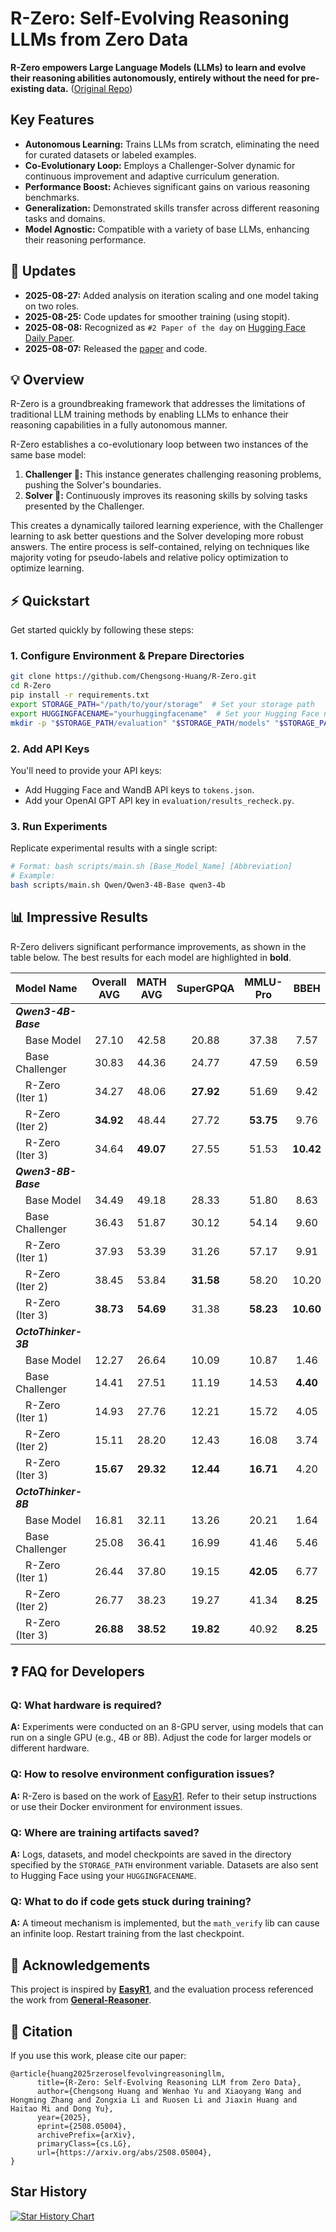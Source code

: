 # R-Zero: Self-Evolving Reasoning LLMs from Zero Data

**R-Zero empowers Large Language Models (LLMs) to learn and evolve their reasoning abilities autonomously, entirely without the need for pre-existing data.** ([Original Repo](https://github.com/Chengsong-Huang/R-Zero))

## Key Features

*   **Autonomous Learning:** Trains LLMs from scratch, eliminating the need for curated datasets or labeled examples.
*   **Co-Evolutionary Loop:** Employs a Challenger-Solver dynamic for continuous improvement and adaptive curriculum generation.
*   **Performance Boost:** Achieves significant gains on various reasoning benchmarks.
*   **Generalization:** Demonstrated skills transfer across different reasoning tasks and domains.
*   **Model Agnostic:** Compatible with a variety of base LLMs, enhancing their reasoning performance.

## 🚀 Updates

*   **2025-08-27:** Added analysis on iteration scaling and one model taking on two roles.
*   **2025-08-25:** Code updates for smoother training (using stopit).
*   **2025-08-08:** Recognized as `#2 Paper of the day` on [Hugging Face Daily Paper](https://huggingface.co/papers/2508.05004).
*   **2025-08-07:** Released the [paper](https://arxiv.org/abs/2508.05004) and code.

## 💡 Overview

R-Zero is a groundbreaking framework that addresses the limitations of traditional LLM training methods by enabling LLMs to enhance their reasoning capabilities in a fully autonomous manner.

R-Zero establishes a co-evolutionary loop between two instances of the same base model:

1.  **Challenger 🎯:** This instance generates challenging reasoning problems, pushing the Solver's boundaries.
2.  **Solver 🧠:**  Continuously improves its reasoning skills by solving tasks presented by the Challenger.

This creates a dynamically tailored learning experience, with the Challenger learning to ask better questions and the Solver developing more robust answers. The entire process is self-contained, relying on techniques like majority voting for pseudo-labels and relative policy optimization to optimize learning.

## ⚡ Quickstart

Get started quickly by following these steps:

### 1. Configure Environment & Prepare Directories

```bash
git clone https://github.com/Chengsong-Huang/R-Zero.git
cd R-Zero
pip install -r requirements.txt
export STORAGE_PATH="/path/to/your/storage"  # Set your storage path
export HUGGINGFACENAME="yourhuggingfacename"  # Set your Hugging Face name
mkdir -p "$STORAGE_PATH/evaluation" "$STORAGE_PATH/models" "$STORAGE_PATH/generated_question" "$STORAGE_PATH/temp_results"
```

### 2. Add API Keys

You'll need to provide your API keys:

*   Add Hugging Face and WandB API keys to `tokens.json`.
*   Add your OpenAI GPT API key in `evaluation/results_recheck.py`.

### 3. Run Experiments

Replicate experimental results with a single script:

```bash
# Format: bash scripts/main.sh [Base_Model_Name] [Abbreviation]
# Example:
bash scripts/main.sh Qwen/Qwen3-4B-Base qwen3-4b
```

## 📊 Impressive Results

R-Zero delivers significant performance improvements, as shown in the table below.  The best results for each model are highlighted in **bold**.

| Model Name          | Overall AVG | MATH AVG | SuperGPQA | MMLU-Pro | BBEH    |
| :------------------ | :----------: | :------: | :-------: | :------: | :-----: |
| ***Qwen3-4B-Base*** |              |          |           |          |         |
| &emsp;Base Model   |    27.10     |   42.58  |    20.88  |   37.38  |  7.57   |
| &emsp;Base Challenger |    30.83     |   44.36  |    24.77  |   47.59  |  6.59   |
| &emsp;R-Zero (Iter 1) |    34.27     |   48.06  |  **27.92** |   51.69  |  9.42   |
| &emsp;R-Zero (Iter 2) |  **34.92**   |   48.44  |    27.72  |  **53.75** |  9.76   |
| &emsp;R-Zero (Iter 3) |    34.64     |  **49.07** |    27.55  |   51.53  | **10.42** |
| ***Qwen3-8B-Base*** |              |          |           |          |         |
| &emsp;Base Model   |    34.49     |   49.18  |    28.33  |   51.80  |  8.63   |
| &emsp;Base Challenger |    36.43     |   51.87  |    30.12  |   54.14  |  9.60   |
| &emsp;R-Zero (Iter 1) |    37.93     |   53.39  |    31.26  |   57.17  |  9.91   |
| &emsp;R-Zero (Iter 2) |    38.45     |   53.84  |  **31.58** |   58.20  | 10.20   |
| &emsp;R-Zero (Iter 3) |  **38.73**   |  **54.69** |    31.38  |  **58.23** | **10.60** |
| ***OctoThinker-3B*** |              |          |           |          |         |
| &emsp;Base Model   |    12.27     |   26.64  |    10.09  |   10.87  |  1.46   |
| &emsp;Base Challenger |    14.41     |   27.51  |    11.19  |   14.53  |  **4.40**   |
| &emsp;R-Zero (Iter 1) |    14.93     |   27.76  |    12.21  |   15.72  |  4.05   |
| &emsp;R-Zero (Iter 2) |    15.11     |   28.20  |    12.43  |   16.08  |  3.74   |
| &emsp;R-Zero (Iter 3) |  **15.67**   |  **29.32** |  **12.44** |  **16.71** |  4.20   |
| ***OctoThinker-8B*** |              |          |           |          |         |
| &emsp;Base Model   |    16.81     |   32.11  |    13.26  |   20.21  |  1.64   |
| &emsp;Base Challenger |    25.08     |   36.41  |    16.99  |   41.46  |  5.46   |
| &emsp;R-Zero (Iter 1) |    26.44     |   37.80  |    19.15  |  **42.05** |  6.77   |
| &emsp;R-Zero (Iter 2) |    26.77     |   38.23  |    19.27  |   41.34  |  **8.25**   |
| &emsp;R-Zero (Iter 3) |  **26.88**   |  **38.52** |  **19.82** |   40.92  |  **8.25**   |

## ❓ FAQ for Developers

### Q: What hardware is required?

**A:**  Experiments were conducted on an 8-GPU server, using models that can run on a single GPU (e.g., 4B or 8B).  Adjust the code for larger models or different hardware.

### Q: How to resolve environment configuration issues?

**A:** R-Zero is based on the work of [EasyR1](https://github.com/hiyouga/EasyR1/tree/main).  Refer to their setup instructions or use their Docker environment for environment issues.

### Q: Where are training artifacts saved?

**A:**  Logs, datasets, and model checkpoints are saved in the directory specified by the `STORAGE_PATH` environment variable.  Datasets are also sent to Hugging Face using your `HUGGINGFACENAME`.

### Q: What to do if code gets stuck during training?

**A:** A timeout mechanism is implemented, but the `math_verify` lib can cause an infinite loop. Restart training from the last checkpoint.
<!-- >> I suddenly find there is a lib named `timeout_decorator` which can solve this problem after I complete most of the experiments...... (not sure whether it will introduce new problems.) -->

## 🙏 Acknowledgements

This project is inspired by [**EasyR1**](https://github.com/hiyouga/EasyR1/tree/main), and the evaluation process referenced the work from [**General-Reasoner**](https://github.com/TIGER-AI-Lab/General-Reasoner).

## 💬 Citation

If you use this work, please cite our paper:

```
@article{huang2025rzeroselfevolvingreasoningllm,
      title={R-Zero: Self-Evolving Reasoning LLM from Zero Data}, 
      author={Chengsong Huang and Wenhao Yu and Xiaoyang Wang and Hongming Zhang and Zongxia Li and Ruosen Li and Jiaxin Huang and Haitao Mi and Dong Yu},
      year={2025},
      eprint={2508.05004},
      archivePrefix={arXiv},
      primaryClass={cs.LG},
      url={https://arxiv.org/abs/2508.05004}, 
}
```

## Star History

[![Star History Chart](https://api.star-history.com/svg?repos=Chengsong-Huang/R-Zero&type=Date)](https://star-history.com/#Chengsong-Huang/R-Zero&Date)